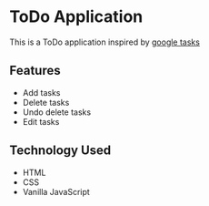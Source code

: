 ﻿# ToDo Application

This is a ToDo application inspired by [google tasks](https://assistant.google.com/tasks)

## Features
- Add tasks
- Delete tasks
- Undo delete tasks
- Edit tasks

## Technology Used
- HTML
- CSS
- Vanilla JavaScript


